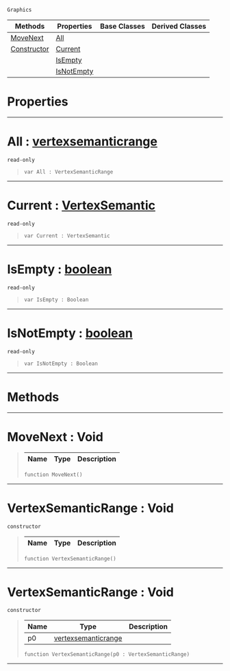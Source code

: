  `Graphics`

|Methods|Properties|Base Classes|Derived Classes|
|---|---|---|---|
|[ MoveNext](https://github.com/zeroengineteam/ZeroDocs/blob/master/code_reference/class_reference/vertexsemanticrange.markdown#movenext-void)|[ All](https://github.com/zeroengineteam/ZeroDocs/blob/master/code_reference/class_reference/vertexsemanticrange.markdown#all-zero-engine-document)| | |
|[ Constructor](https://github.com/zeroengineteam/ZeroDocs/blob/master/code_reference/class_reference/vertexsemanticrange.markdown#vertexsemanticrange-void)|[ Current](https://github.com/zeroengineteam/ZeroDocs/blob/master/code_reference/class_reference/vertexsemanticrange.markdown#current-zero-engine-docu)| | |
| |[ IsEmpty](https://github.com/zeroengineteam/ZeroDocs/blob/master/code_reference/class_reference/vertexsemanticrange.markdown#isempty-zero-engine-docu)| | |
| |[ IsNotEmpty](https://github.com/zeroengineteam/ZeroDocs/blob/master/code_reference/class_reference/vertexsemanticrange.markdown#isnotempty-zero-engine-d)| | |


 #  Properties


---  
 #  All : [vertexsemanticrange](https://github.com/zeroengineteam/ZeroDocs/blob/master/code_reference/class_reference/vertexsemanticrange.markdown)

 `read-only`

> 
> ``` lang=cpp, name=Nada
> var All : VertexSemanticRange


---  
 #  Current : [VertexSemantic](https://github.com/zeroengineteam/ZeroDocs/blob/master/code_reference/enum_reference.markdown#vertexsemantic)

 `read-only`

> 
> ``` lang=cpp, name=Nada
> var Current : VertexSemantic


---  
 #  IsEmpty : [boolean](https://github.com/zeroengineteam/ZeroDocs/blob/master/code_reference/nada_base_types/boolean.markdown)

 `read-only`

> 
> ``` lang=cpp, name=Nada
> var IsEmpty : Boolean


---  
 #  IsNotEmpty : [boolean](https://github.com/zeroengineteam/ZeroDocs/blob/master/code_reference/nada_base_types/boolean.markdown)

 `read-only`

> 
> ``` lang=cpp, name=Nada
> var IsNotEmpty : Boolean


---  
 #  Methods


---  
 #  MoveNext : Void

> 
> |Name|Type|Description|
> |---|---|---|
> ``` lang=cpp, name=Nada
> function MoveNext()
> ``` 


---  
 #  VertexSemanticRange : Void

 `constructor`

> 
> |Name|Type|Description|
> |---|---|---|
> ``` lang=cpp, name=Nada
> function VertexSemanticRange()
> ``` 


---  
 #  VertexSemanticRange : Void

 `constructor`

> 
> |Name|Type|Description|
> |---|---|---|
> |p0|[vertexsemanticrange](https://github.com/zeroengineteam/ZeroDocs/blob/master/code_reference/class_reference/vertexsemanticrange.markdown)| |
> ``` lang=cpp, name=Nada
> function VertexSemanticRange(p0 : VertexSemanticRange)
> ``` 


---  
 

 